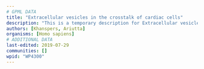 ```yaml
---
# GPML DATA
title: "Extracellular vesicles in the crosstalk of cardiac cells"
description: "This is a temporary description for Extracellular vesicles in the crosstalk of cardiac cells"
authors: [Khanspers, Ariutta]
organisms: [Homo sapiens]
# ADDITIONAL DATA
last-edited: 2019-07-29
communities: []
wpid: "WP4300"
---
```

